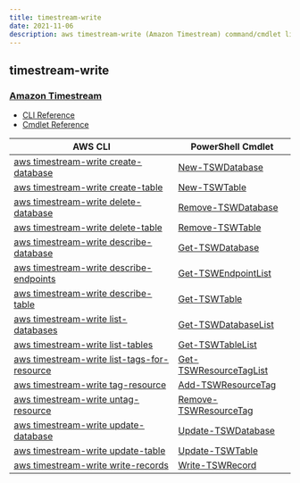 ```yaml
---
title: timestream-write
date: 2021-11-06
description: aws timestream-write (Amazon Timestream) command/cmdlet list.
---
```


## timestream-write

### [Amazon Timestream](https://aws.amazon.com/timestream/)

* [CLI Reference](https://docs.aws.amazon.com/cli/latest/reference/timestream-write/index.html)
* [Cmdlet Reference](https://docs.aws.amazon.com/powershell/latest/reference/items/TimestreamWrite_cmdlets.html)

|AWS CLI|PowerShell Cmdlet|
|----|----|
|[aws timestream-write create-database](https://docs.aws.amazon.com/cli/latest/reference/timestream-write/create-database.html)|[New-TSWDatabase](https://docs.aws.amazon.com/powershell/latest/reference/items/New-TSWDatabase.html)|
|[aws timestream-write create-table](https://docs.aws.amazon.com/cli/latest/reference/timestream-write/create-table.html)|[New-TSWTable](https://docs.aws.amazon.com/powershell/latest/reference/items/New-TSWTable.html)|
|[aws timestream-write delete-database](https://docs.aws.amazon.com/cli/latest/reference/timestream-write/delete-database.html)|[Remove-TSWDatabase](https://docs.aws.amazon.com/powershell/latest/reference/items/Remove-TSWDatabase.html)|
|[aws timestream-write delete-table](https://docs.aws.amazon.com/cli/latest/reference/timestream-write/delete-table.html)|[Remove-TSWTable](https://docs.aws.amazon.com/powershell/latest/reference/items/Remove-TSWTable.html)|
|[aws timestream-write describe-database](https://docs.aws.amazon.com/cli/latest/reference/timestream-write/describe-database.html)|[Get-TSWDatabase](https://docs.aws.amazon.com/powershell/latest/reference/items/Get-TSWDatabase.html)|
|[aws timestream-write describe-endpoints](https://docs.aws.amazon.com/cli/latest/reference/timestream-write/describe-endpoints.html)|[Get-TSWEndpointList](https://docs.aws.amazon.com/powershell/latest/reference/items/Get-TSWEndpointList.html)|
|[aws timestream-write describe-table](https://docs.aws.amazon.com/cli/latest/reference/timestream-write/describe-table.html)|[Get-TSWTable](https://docs.aws.amazon.com/powershell/latest/reference/items/Get-TSWTable.html)|
|[aws timestream-write list-databases](https://docs.aws.amazon.com/cli/latest/reference/timestream-write/list-databases.html)|[Get-TSWDatabaseList](https://docs.aws.amazon.com/powershell/latest/reference/items/Get-TSWDatabaseList.html)|
|[aws timestream-write list-tables](https://docs.aws.amazon.com/cli/latest/reference/timestream-write/list-tables.html)|[Get-TSWTableList](https://docs.aws.amazon.com/powershell/latest/reference/items/Get-TSWTableList.html)|
|[aws timestream-write list-tags-for-resource](https://docs.aws.amazon.com/cli/latest/reference/timestream-write/list-tags-for-resource.html)|[Get-TSWResourceTagList](https://docs.aws.amazon.com/powershell/latest/reference/items/Get-TSWResourceTagList.html)|
|[aws timestream-write tag-resource](https://docs.aws.amazon.com/cli/latest/reference/timestream-write/tag-resource.html)|[Add-TSWResourceTag](https://docs.aws.amazon.com/powershell/latest/reference/items/Add-TSWResourceTag.html)|
|[aws timestream-write untag-resource](https://docs.aws.amazon.com/cli/latest/reference/timestream-write/untag-resource.html)|[Remove-TSWResourceTag](https://docs.aws.amazon.com/powershell/latest/reference/items/Remove-TSWResourceTag.html)|
|[aws timestream-write update-database](https://docs.aws.amazon.com/cli/latest/reference/timestream-write/update-database.html)|[Update-TSWDatabase](https://docs.aws.amazon.com/powershell/latest/reference/items/Update-TSWDatabase.html)|
|[aws timestream-write update-table](https://docs.aws.amazon.com/cli/latest/reference/timestream-write/update-table.html)|[Update-TSWTable](https://docs.aws.amazon.com/powershell/latest/reference/items/Update-TSWTable.html)|
|[aws timestream-write write-records](https://docs.aws.amazon.com/cli/latest/reference/timestream-write/write-records.html)|[Write-TSWRecord](https://docs.aws.amazon.com/powershell/latest/reference/items/Write-TSWRecord.html)|

